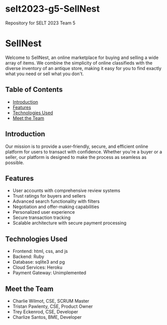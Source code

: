 # selt2023-g5-SellNest
Repository for SELT 2023 Team 5

# SellNest

Welcome to SellNest, an online marketplace for buying and selling a wide array of items. We combine the simplicity of online classifieds with the diverse inventory of an antique store, making it easy for you to find exactly what you need or sell what you don't.

## Table of Contents

- [Introduction](#introduction)
- [Features](#features)
- [Technologies Used](#technologies-used)
- [Meet the Team](#meet-the-team)

## Introduction

Our mission is to provide a user-friendly, secure, and efficient online platform for users to transact with confidence. Whether you're a buyer or a seller, our platform is designed to make the process as seamless as possible.

## Features

- User accounts with comprehensive review systems
- Trust ratings for buyers and sellers
- Advanced search functionality with filters
- Negotiation and offer-making capabilities
- Personalized user experience
- Secure transaction tracking
- Scalable architecture with secure payment processing

## Technologies Used

- Frontend: html, css, and js
- Backend: Ruby
- Database: sqlite3 and pg
- Cloud Services: Heroku
- Payment Gateway: Unimplemented

## Meet the Team
- Charlie Wilmot, CSE, SCRUM Master
- Tristan Pawlenty, CSE, Product Owner
- Trey Eckenrod, CSE, Developer
- Charlize Santos, BME, Developer
